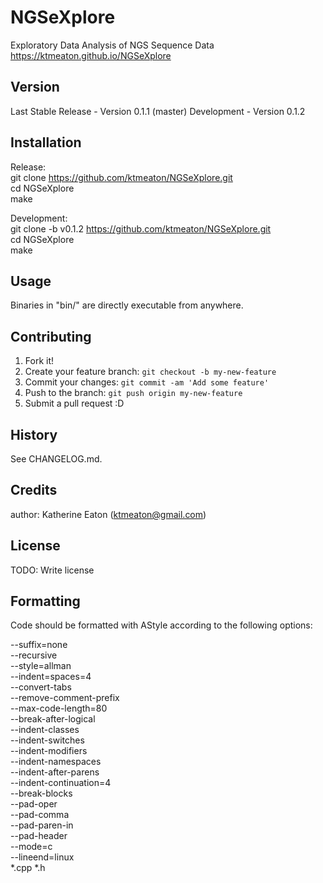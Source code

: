 # NGSeXplore
Exploratory Data Analysis of NGS Sequence Data    
https://ktmeaton.github.io/NGSeXplore

## Version

Last Stable Release - Version 0.1.1 (master)
Development - Version 0.1.2

## Installation

Release:  
git clone https://github.com/ktmeaton/NGSeXplore.git  
cd NGSeXplore  
make

Development:  
git clone -b v0.1.2 https://github.com/ktmeaton/NGSeXplore.git  
cd NGSeXplore    
make  

## Usage

Binaries in "bin/" are directly executable from anywhere.

## Contributing

1. Fork it!
2. Create your feature branch: `git checkout -b my-new-feature`
3. Commit your changes: `git commit -am 'Add some feature'`
4. Push to the branch: `git push origin my-new-feature`
5. Submit a pull request :D

## History

See CHANGELOG.md.

## Credits

author: Katherine Eaton (ktmeaton@gmail.com)

## License

TODO: Write license

## Formatting

Code should be formatted with AStyle according to the following options:

--suffix=none   
--recursive   
--style=allman   
--indent=spaces=4   
--convert-tabs    
--remove-comment-prefix    
--max-code-length=80   
--break-after-logical   
--indent-classes   
--indent-switches   
--indent-modifiers   
--indent-namespaces   
--indent-after-parens   
--indent-continuation=4   
--break-blocks   
--pad-oper   
--pad-comma   
--pad-paren-in   
--pad-header   
--mode=c   
--lineend=linux  
*.cpp *.h  
